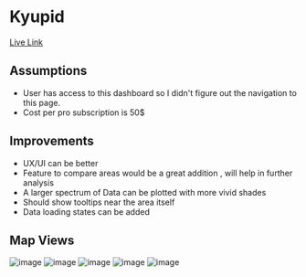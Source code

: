 # Kyupid
[Live Link](https://kyupid-assignment.netlify.app/)

## Assumptions
* User has access to this dashboard so I didn't figure out the navigation to this page.
* Cost per pro subscription is 50$

## Improvements
* UX/UI can be better
* Feature to compare areas would be a great addition , will help in further analysis
* A larger spectrum of Data can be plotted with more vivid shades
* Should show tooltips near the area itself
* Data loading states can be added

## Map Views
![image](https://user-images.githubusercontent.com/44872604/176987548-4cd49b1a-89fe-497c-9c14-07e6364e08d7.png)
![image](https://user-images.githubusercontent.com/44872604/176987562-7ded9280-df95-475f-88a8-db7faedec256.png)
![image](https://user-images.githubusercontent.com/44872604/176987572-b55db5bf-cb75-40de-84b9-b0393d1361bd.png)
![image](https://user-images.githubusercontent.com/44872604/176987576-0b2a0925-fc73-4d1e-a93f-32f48f713360.png)
![image](https://user-images.githubusercontent.com/44872604/176987625-6f78e246-4ef0-4ec0-9853-ccddb362b313.png)

